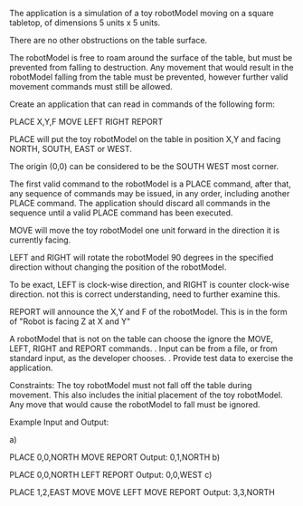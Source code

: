 The application is a simulation of a toy robotModel moving on a square tabletop, of dimensions 5 units x 5 units.

There are no other obstructions on the table surface.

The robotModel is free to roam around the surface of the table, but must be prevented from falling to destruction. Any movement that would result in the robotModel falling from the table must be prevented, however further valid movement commands must still be allowed.

Create an application that can read in commands of the following form:

PLACE X,Y,F
MOVE
LEFT
RIGHT
REPORT

PLACE will put the toy robotModel on the table in position X,Y and facing NORTH, SOUTH, EAST or WEST.

The origin (0,0) can be considered to be the SOUTH WEST most corner.

The first valid command to the robotModel is a PLACE command, after that, any sequence of commands may be issued, in any order, including another PLACE command. The application should discard all commands in the sequence until a valid PLACE command has been executed.

MOVE will move the toy robotModel one unit forward in the direction it is currently facing.

LEFT and RIGHT will rotate the robotModel 90 degrees in the specified direction without changing the position of the robotModel.

To be exact, LEFT is clock-wise direction, and RIGHT is counter clock-wise direction. not this is correct understanding, need to further examine this.

REPORT will announce the X,Y and F of the robotModel. This is in the form of "Robot is facing Z at X and Y"

A robotModel that is not on the table can choose the ignore the MOVE, LEFT, RIGHT and REPORT commands. . Input can be from a file, or from standard input, as the developer chooses. . Provide test data to exercise the application.

Constraints: The toy robotModel must not fall off the table during movement. This also includes the initial placement of the toy robotModel. Any move that would cause the robotModel to fall must be ignored.

Example Input and Output:

a)

PLACE 0,0,NORTH
MOVE
REPORT
Output: 0,1,NORTH
b)

PLACE 0,0,NORTH
LEFT
REPORT
Output: 0,0,WEST
c)

PLACE 1,2,EAST
MOVE
MOVE
LEFT
MOVE
REPORT
Output: 3,3,NORTH